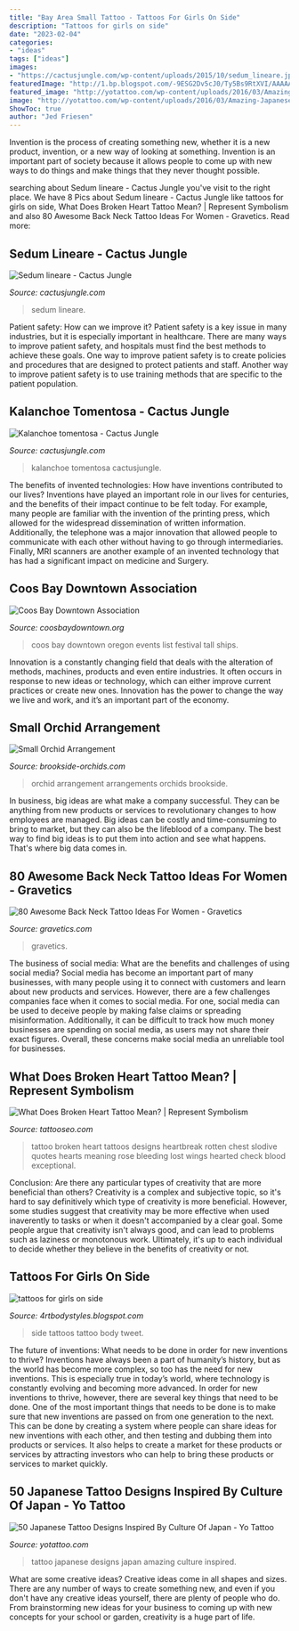 ```yaml
---
title: "Bay Area Small Tattoo - Tattoos For Girls On Side"
description: "Tattoos for girls on side"
date: "2023-02-04"
categories:
- "ideas"
tags: ["ideas"]
images:
- "https://cactusjungle.com/wp-content/uploads/2015/10/sedum_lineare.jpg"
featuredImage: "http://1.bp.blogspot.com/-9ESG2Dv5cJ0/Ty5Bs9RtXVI/AAAAAAAAArw/3nB1d21j1VI/s1600/Women-Side-Tattoo-Design-Fashion-2012.jpg"
featured_image: "http://yotattoo.com/wp-content/uploads/2016/03/Amazing-Japanese-Tattoo-Designs.jpg"
image: "http://yotattoo.com/wp-content/uploads/2016/03/Amazing-Japanese-Tattoo-Designs.jpg"
ShowToc: true
author: "Jed Friesen"
---
```



Invention is the process of creating something new, whether it is a new product, invention, or a new way of looking at something. Invention is an important part of society because it allows people to come up with new ways to do things and make things that they never thought possible.

	

		
searching about Sedum lineare - Cactus Jungle you've visit to the right place. We have 8 Pics about Sedum lineare - Cactus Jungle like tattoos for girls on side, What Does Broken Heart Tattoo Mean? | Represent Symbolism and also 80 Awesome Back Neck Tattoo Ideas For Women - Gravetics. Read more:
		
    
## Sedum Lineare - Cactus Jungle

<img loading=lazy src="https://cactusjungle.com/wp-content/uploads/2015/10/sedum_lineare.jpg" onerror="this.onerror=null;this.src='https://tse4.mm.bing.net/th?id=OIP.VC50r3fuFifORcO66IOgLQHaHa&amp;pid=15.1';" alt="Sedum lineare - Cactus Jungle">

_Source: cactusjungle.com_

>sedum lineare. 

	

Patient safety: How can we improve it?
Patient safety is a key issue in many industries, but it is especially important in healthcare. There are many ways to improve patient safety, and hospitals must find the best methods to achieve these goals. One way to improve patient safety is to create policies and procedures that are designed to protect patients and staff. Another way to improve patient safety is to use training methods that are specific to the patient population.

    
## Kalanchoe Tomentosa - Cactus Jungle

<img loading=lazy src="https://cactusjungle.com/wp-content/uploads/2015/10/kalanchoe_tomentosa4.jpg" onerror="this.onerror=null;this.src='https://tse2.mm.bing.net/th?id=OIP.G4oniUMpnXW8u637lwsUiwHaHj&amp;pid=15.1';" alt="Kalanchoe tomentosa - Cactus Jungle">

_Source: cactusjungle.com_

>kalanchoe tomentosa cactusjungle. 

	

The benefits of invented technologies: How have inventions contributed to our lives?
Inventions have played an important role in our lives for centuries, and the benefits of their impact continue to be felt today. For example, many people are familiar with the invention of the printing press, which allowed for the widespread dissemination of written information. Additionally, the telephone was a major innovation that allowed people to communicate with each other without having to go through intermediaries. Finally, MRI scanners are another example of an invented technology that has had a significant impact on medicine and Surgery.

    
## Coos Bay Downtown Association

<img loading=lazy src="http://coosbaydowntown.org/wp-content/uploads/2012/01/coosbayboardwalk.jpg" onerror="this.onerror=null;this.src='https://tse3.mm.bing.net/th?id=OIP.DM3UonOgTruGqmjTFNZkygHaEH&amp;pid=15.1';" alt="Coos Bay Downtown Association">

_Source: coosbaydowntown.org_

>coos bay downtown oregon events list festival tall ships. 

	

Innovation is a constantly changing field that deals with the alteration of methods, machines, products and even entire industries. It often occurs in response to new ideas or technology, which can either improve current practices or create new ones. Innovation has the power to change the way we live and work, and it’s an important part of the economy.

    
## Small Orchid Arrangement

<img loading=lazy src="http://www.brookside-orchids.com/uploads/5/8/3/8/58381687/s967545807434851615_p120_i5_w414.png" onerror="this.onerror=null;this.src='https://tse4.mm.bing.net/th?id=OIP.oPYl6ddQnGLiXsQTEynOrQAAAA&amp;pid=15.1';" alt="Small Orchid Arrangement">

_Source: brookside-orchids.com_

>orchid arrangement arrangements orchids brookside. 

	

In business, big ideas are what make a company successful. They can be anything from new products or services to revolutionary changes to how employees are managed. Big ideas can be costly and time-consuming to bring to market, but they can also be the lifeblood of a company. The best way to find big ideas is to put them into action and see what happens. That's where big data comes in.

    
## 80 Awesome Back Neck Tattoo Ideas For Women - Gravetics

<img loading=lazy src="https://www.gravetics.com/wp-content/uploads/2016/11/Cross-Faight-Tattoo-For-Women-On-Back-Of-The-Neck.jpg" onerror="this.onerror=null;this.src='https://tse1.mm.bing.net/th?id=OIP.kCmBuRFUVANAbNBIMcGVkgHaJ4&amp;pid=15.1';" alt="80 Awesome Back Neck Tattoo Ideas For Women - Gravetics">

_Source: gravetics.com_

>gravetics. 

	

The business of social media: What are the benefits and challenges of using social media?
Social media has become an important part of many businesses, with many people using it to connect with customers and learn about new products and services. However, there are a few challenges companies face when it comes to social media. For one, social media can be used to deceive people by making false claims or spreading misinformation. Additionally, it can be difficult to track how much money businesses are spending on social media, as users may not share their exact figures. Overall, these concerns make social media an unreliable tool for businesses.

    
## What Does Broken Heart Tattoo Mean? | Represent Symbolism

<img loading=lazy src="https://www.tattooseo.com/wp-content/uploads/2016/12/Broken-Heart-Tattoos-4.jpg" onerror="this.onerror=null;this.src='https://tse2.mm.bing.net/th?id=OIP.EUHpcJQfy_r1r4PSOBww6wAAAA&amp;pid=15.1';" alt="What Does Broken Heart Tattoo Mean? | Represent Symbolism">

_Source: tattooseo.com_

>tattoo broken heart tattoos designs heartbreak rotten chest slodive quotes hearts meaning rose bleeding lost wings hearted check blood exceptional. 

	

Conclusion: Are there any particular types of creativity that are more beneficial than others?
Creativity is a complex and subjective topic, so it's hard to say definitively which type of creativity is more beneficial. However, some studies suggest that creativity may be more effective when used inaverently to tasks or when it doesn't accompanied by a clear goal. Some people argue that creativity isn't always good, and can lead to problems such as laziness or monotonous work. Ultimately, it's up to each individual to decide whether they believe in the benefits of creativity or not.

    
## Tattoos For Girls On Side

<img loading=lazy src="http://1.bp.blogspot.com/-9ESG2Dv5cJ0/Ty5Bs9RtXVI/AAAAAAAAArw/3nB1d21j1VI/s1600/Women-Side-Tattoo-Design-Fashion-2012.jpg" onerror="this.onerror=null;this.src='https://tse4.mm.bing.net/th?id=OIP.EsCJDQKhi_t2grI-LpRocQHaJ4&amp;pid=15.1';" alt="tattoos for girls on side">

_Source: 4rtbodystyles.blogspot.com_

>side tattoos tattoo body tweet. 

	

The future of inventions: What needs to be done in order for new inventions to thrive?
Inventions have always been a part of humanity’s history, but as the world has become more complex, so too has the need for new inventions. This is especially true in today’s world, where technology is constantly evolving and becoming more advanced. In order for new inventions to thrive, however, there are several key things that need to be done. 
One of the most important things that needs to be done is to make sure that new inventions are passed on from one generation to the next. This can be done by creating a system where people can share ideas for new inventions with each other, and then testing and dubbing them into products or services. It also helps to create a market for these products or services by attracting investors who can help to bring these products or services to market quickly.

    
## 50 Japanese Tattoo Designs Inspired By Culture Of Japan - Yo Tattoo

<img loading=lazy src="http://yotattoo.com/wp-content/uploads/2016/03/Amazing-Japanese-Tattoo-Designs.jpg" onerror="this.onerror=null;this.src='https://tse4.mm.bing.net/th?id=OIP.3KwmwLEWrLIpLlCV_IA-LgHaJ7&amp;pid=15.1';" alt="50 Japanese Tattoo Designs Inspired By Culture Of Japan - Yo Tattoo">

_Source: yotattoo.com_

>tattoo japanese designs japan amazing culture inspired. 

	

What are some creative ideas?
Creative ideas come in all shapes and sizes. There are any number of ways to create something new, and even if you don't have any creative ideas yourself, there are plenty of people who do. From brainstorming new ideas for your business to coming up with new concepts for your school or garden, creativity is a huge part of life.


